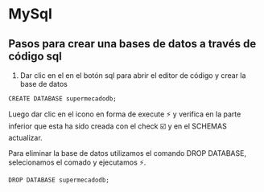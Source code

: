 # MySql
##  Pasos para crear una bases de datos a través de código sql
 1. Dar clic en el en el botón sql para abrir el editor de código y crear la base de datos 
 
 
```Sql:
CREATE DATABASE supermecadodb;

```
 Luego dar clic en el icono en forma de execute :zap: y verifica en la parte inferior que esta ha sido creada con el check :ballot_box_with_check: y en el SCHEMAS actualizar.
 
 Para eliminar  la base de datos utilizamos el comando DROP DATABASE, selecionamos el comado y ejecutamos :zap:. 
 
 ```Sql:
DROP DATABASE supermecadodb;

```
 
 
 

